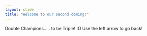 ```yaml
---
layout: slide
title: "Welcome to our second coming!"
---
```

Double Champions..... to be Triple! :O 
Use the left arrow to go back!
